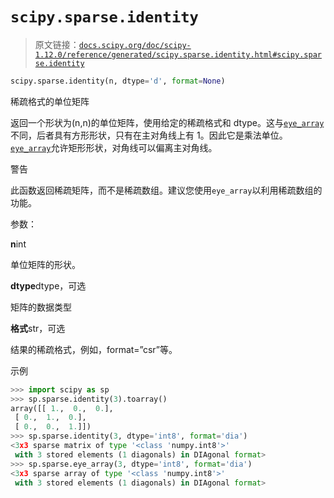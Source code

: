 # `scipy.sparse.identity`

> 原文链接：[`docs.scipy.org/doc/scipy-1.12.0/reference/generated/scipy.sparse.identity.html#scipy.sparse.identity`](https://docs.scipy.org/doc/scipy-1.12.0/reference/generated/scipy.sparse.identity.html#scipy.sparse.identity)

```py
scipy.sparse.identity(n, dtype='d', format=None)
```

稀疏格式的单位矩阵

返回一个形状为(n,n)的单位矩阵，使用给定的稀疏格式和 dtype。这与[`eye_array`](https://docs.scipy.org/doc/scipy-1.12.0/reference/generated/scipy.sparse.eye_array.html#scipy.sparse.eye_array)不同，后者具有方形形状，只有在主对角线上有 1。因此它是乘法单位。[`eye_array`](https://docs.scipy.org/doc/scipy-1.12.0/reference/generated/scipy.sparse.eye_array.html#scipy.sparse.eye_array)允许矩形形状，对角线可以偏离主对角线。

警告

此函数返回稀疏矩阵，而不是稀疏数组。建议您使用`eye_array`以利用稀疏数组的功能。

参数：

**n**int

单位矩阵的形状。

**dtype**dtype，可选

矩阵的数据类型

**格式**str，可选

结果的稀疏格式，例如，format=”csr”等。

示例

```py
>>> import scipy as sp
>>> sp.sparse.identity(3).toarray()
array([[ 1.,  0.,  0.],
 [ 0.,  1.,  0.],
 [ 0.,  0.,  1.]])
>>> sp.sparse.identity(3, dtype='int8', format='dia')
<3x3 sparse matrix of type '<class 'numpy.int8'>'
 with 3 stored elements (1 diagonals) in DIAgonal format>
>>> sp.sparse.eye_array(3, dtype='int8', format='dia')
<3x3 sparse array of type '<class 'numpy.int8'>'
 with 3 stored elements (1 diagonals) in DIAgonal format> 
```
